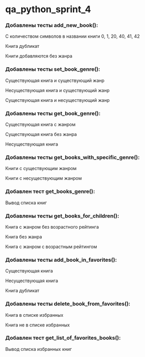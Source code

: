 # qa_python_sprint_4

### Добавлены тесты add_new_book():

С количеством символов в названии книги 0, 1, 20, 40, 41, 42

Книга дубликат

Книги добавляются без жанра

### Добавлены тесты set_book_genre():

Существующая книга и существующий жанр

Несуществующая книга и существующий жанр

Существующая книга и несуществующий жанр

### Добавлены тесты get_book_genre():

Существующая книга с жанром

Существующая книга без жанра

Несуществующая книга

### Добавлены тесты get_books_with_specific_genre():

Книги с существующим жанром

Книги с несуществующим жанром

### Добавлен тест get_books_genre():

Вывод списка книг

### Добавлены тесты get_books_for_children():

Книга с жанром без возрастного рейтинга

Книга без жанра

Книга с жанром с возрастным рейтингом

### Добавлены тесты add_book_in_favorites():

Существующая книга

Несуществующая книга

Книга дубликат

### Добавлены тесты delete_book_from_favorites():

Книга в списке избранных

Книга не в списке избранных

### Добавлен тест get_list_of_favorites_books():

Вывод списка избранных книг